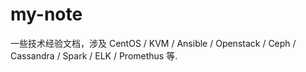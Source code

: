 # my-note
 
 一些技术经验文档，涉及 CentOS / KVM / Ansible / Openstack / Ceph / Cassandra / Spark / ELK / Promethus 等.
